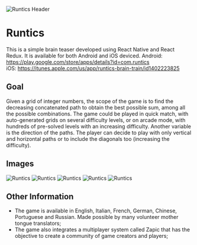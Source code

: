 ![Runtics Header](https://imgur.com/H3fU4oH)

# Runtics
This is a simple brain teaser developed using React Native and React Redux. It is available for both Android and iOS deviced.
Android: https://play.google.com/store/apps/details?id=com.runtics <br>
iOS: https://itunes.apple.com/us/app/runtics-brain-train/id1402223825


## Goal
Given a grid of integer numbers, the scope of the game is to find the decreasing concatenated path to obtain the best possible sum, among all the possible combinations.
The game could be played in quick match, with auto-generated grids on several difficulty levels, or on arcade mode, with hundreds of pre-solved levels with an increasing difficulty.
Another variable is the direction of the paths. The player can decide to play with only vertical and horizontal paths or to include the diagonals too (increasing the difficulty).

## Images
![Runtics](https://imgur.com/0ghNBE1)
![Runtics](https://imgur.com/sVj4IP0)
![Runtics](https://imgur.com/IVDAGTY)
![Runtics](https://imgur.com/aJdf51I)
![Runtics](https://imgur.com/lAwMzqz)


## Other Information
* The game is available in English, Italian, French, German, Chinese, Portuguese and Russian. Made possible by many volunteer mother tongue translators;
* The game also integrates a multiplayer system called Zapic that has the objective to create a community of game creators and players;

